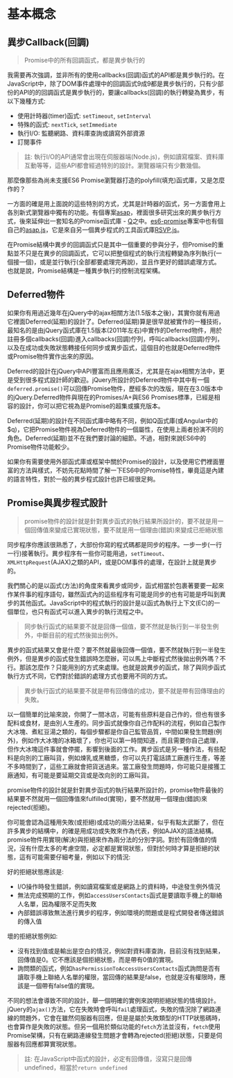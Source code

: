 # 基本概念

## 異步Callback(回調)

> Promise中的所有回調函式，都是異步執行的

我需要再次強調，並非所有的使用callbacks(回調)函式的API都是異步執行的。在JavaScript中，除了DOM事件處理中的回調函式9成9都是異步執行的，只有少部份的API的的回調函式是異步執行的，要讓callbacks(回調)的執行轉變為異步，有以下幾種方式:

- 使用計時器(timer)函式: `setTimeout`, `setInterval`
- 特殊的函式: `nextTick`, `setImmediate`
- 執行I/O: 監聽網路、資料庫查詢或讀寫外部資源
- 訂閱事件

> 註: 執行I/O的API通常會出現在伺服器端(Node.js)，例如讀寫檔案、資料庫互動等等，這些API都會經過特別的設計。瀏覽器端只有少數幾個。

那麼像那些為尚未支援ES6 Promise瀏覽器打造的polyfill(填充)函式庫，又是怎麼作的？

一方面的確是用上面說的這些特別的方式，尤其是計時器的函式，另一方面會用上各別新式瀏覽器中獨有的功能。有個專案[asap](https://github.com/kriskowal/asap)，裡面很多研究出來的異步執行方式，後來延伸出一套知名的Promise函式庫 - [Q](https://github.com/kriskowal/q)之中。[es6-promise](https://github.com/stefanpenner/es6-promise)專案中也有個自己的[asap.js](https://github.com/stefanpenner/es6-promise/blob/master/lib/es6-promise/asap.js)，它是來自另一個異步程式的工具函式庫[RSVP.js](https://github.com/tildeio/rsvp.js)。

在Promise結構中異步的回調函式只是其中一個重要的參與分子，但Promise的重點並不只是在異步的回調函式，它可以把整個程式的執行流程轉變為序列執行(一個接一個)，或是並行執行(全部都要處理完再說)，並且作更好的錯誤處理方式。也就是說，Promise結構是一種異步執行的控制流程架構。

## Deferred物件

如果你有用過近幾年在jQuery中的ajax相關方法(1.5版本之後)，其實你就有用過它裡面Deferred(延期)的設計了。Deferred(延期)算是很早就被實作的一種技術，最知名的是由jQuery函式庫在1.5版本(2011年左右)中實作的Deferred物件，用於註冊多個callbacks(回調)進入callbacks(回調)佇列，呼叫callbacks(回調)佇列，以及在成功或失敗狀態轉接任何同步或異步函式，這個目的也就是Deferred物件或Promise物件實作出來的原因。

Deferred的設計在jQuery中API豐富而且應用廣泛，尤其是在ajax相關方法中，更是受到很多程式設計師的歡迎。jQuery所設計的Deferred物件中其中有一個`deferred.promise()`可以回傳Promise物件，歷經多次的改版，現在在3.0版本中的jQuery.Deferred物件與現在的Promises/A+與ES6 Promises標準，已經是相容的設計，你可以把它視為是Promise的超集或擴充版本。

Deferred(延期)的設計在不同函式庫中略有不同，例如Q函式庫(或Angular中的$q)，它把Promise物件視為Deferred物件的一個屬性，在使用上兩者扮演不同的角色。Deferred(延期)並不在我們要討論的細節。不過，相對來說ES6中的Promise物件功能較少。

如果你有需要使用外部函式庫或框架中關於Promise的設計，以及使用它們裡面豐富的方法與樣式，不妨先花點時間了解一下ES6中的Promise特性，畢竟這是內建的語言特性，對於一般的異步程式設計也許已經很足夠。

## Promise與異步程式設計

> promise物件的設計就是針對異步函式的執行結果所設計的，要不就是用一個回傳值來變成已實現狀態，要不就是用一個理由(錯誤)來變成已拒絕狀態

同步程序你應該很熟悉了，大部份你寫的程式碼都是同步的程序。一步一步(一行一行)接著執行。異步程序有一些你可能用過，`setTimeout`、`XMLHttpRequest`(AJAX)之類的API，或是DOM事件的處理，在設計上就是異步的。

我們關心的是以函式(方法)的角度來看異步或同步，函式相當於包裹著要要一起來作某件事的程序語句，雖然函式內的這些程序有可能是同步的也有可能是呼叫到異步的其他函式。JavaScript中的程式執行的設計是以函式為執行上下文(EC)的一個單位，也只有函式可以進入異步的執行流程之中。

> 同步執行函式的結果要不就是回傳一個值，要不然就是執行到一半發生例外，中斷目前的程式然後拋出例外。

異步的函式結果又會是什麼？要不然就最後回傳一個值，要不然就執行到一半發生例外，但是異步的函式發生錯誤時怎麼辦，可以馬上中斷程式然後拋出例外嗎？不行。那該怎麼作？只能用別的方式來處理。也就是說異步的函式，除了與同步函式執行方式不同，它們對於錯誤的處理方式也要用不同的方式。

> 異步執行函式的結果要不就是帶有回傳值的成功，要不就是帶有回傳理由的失敗。

以一個簡單的比喻來說，你開了一間冰店，可能有些原料是自己作的，但也有很多配料或食材，是由別人生產的。同步函式就像你自己作配料的流程，例如自己製作大冰塊、煮紅豆湯之類的，每個步驟都是你自己監管品質，中間如果發生問題(例外)，例如作大冰塊的冰箱壞了，你也可以第一時間知道，而且需要你自己處理，但作大冰塊這件事就會停擺，影響到後面的工作。異步函式是另一種作法，有些配料是向別的工廠叫貨，例如煉乳或黑糖漿，你可以先打電話請工廠進行生產，等差不多時間到了，這些工廠就會把貨送過來。當工廠發生問題時，你可能只是接獲工廠通知，有可能是要延期交貨或是改向別的工廠叫貨。

promise物件的設計就是針對異步函式的執行結果所設計的，promise物件最後的結果要不然就用一個回傳值來fulfilled(實現)，要不然就用一個理由(錯誤)來rejected(拒絕)。

你可能會認為這種用失敗(或拒絕)或成功的兩分法結果，似乎有點太武斷了，但在許多異步的結構中，的確是用成功或失敗來作為代表，例如AJAX的語法結構。promise物件用實現(解決)與拒絕來作為兩分法的分別字詞。對於有回傳值的情況，沒有什麼太多的考慮空間，必定都是實現狀態，但對於何時才算是拒絕的狀態，這有可能需要仔細考量，例如以下的情況:

好的拒絕狀態應該是:

- I/O操作時發生錯誤，例如讀寫檔案或是網路上的資料時，中途發生例外情況
- 無法完成預期的工作，例如`accessUsersContacts`函式是要讀取手機上的聯絡人名單，因為權限不足而失敗
- 內部錯誤導致無法進行異步的程序，例如環境的問題或是程式開發者傳送錯誤的傳入值

壞的拒絕狀態例如:

- 沒有找到值或是輸出是空白的情況，例如對資料庫查詢，目前沒有找到結果，回傳值是0。它不應該是個拒絕狀態，而是帶有0值的實現。
- 詢問類的函式，例如`hasPermissionToAccessUsersContacts`函式詢問是否有讀取手機上聯絡人名單的權限，當回傳的結果是false，也就是沒有權限時，應該是一個帶有false值的實現。

不同的想法會導致不同的設計，舉一個明確的實例來說明拒絕狀態的情境設計。jQuery的`ajax()`方法，它在失敗時會呼叫`fail`處理函式，失敗的情況除了網路連線的問題外，它會在雖然伺服器有回應，但是是屬於失敗類型的HTTP狀態碼時，也會算作是失敗的狀態。但另一個用於類似功能的`fetch`方法並沒有，`fetch`使用Promise架構，只有在網路連線發生問題才會轉為rejected(拒絕)狀態，只要是伺服器有回應都算實現狀態。

> 註: 在JavaScript中函式的設計，必定有回傳值，沒寫只是回傳undefined，相當於`return undefined`
